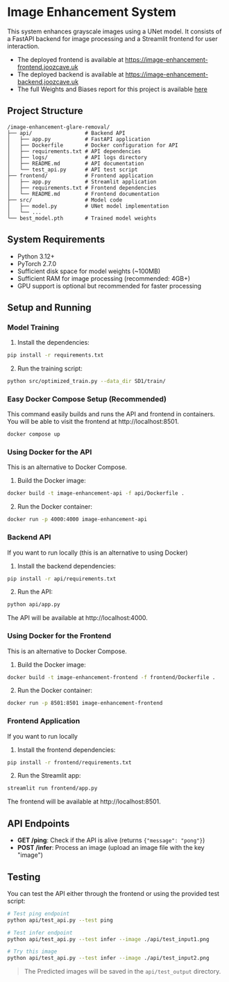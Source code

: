 # Image Enhancement System

This system enhances grayscale images using a UNet model. It consists of a FastAPI backend for image processing and a Streamlit frontend for user interaction.
- The deployed frontend is available at https://image-enhancement-frontend.joozcave.uk
- The deployed backend is available at https://image-enhancement-backend.joozcave.uk
- The full Weights and Biases report for this project is available [here](https://wandb.ai/jooz-cave/image-deglaring-sweep/reports/Image-De-glaring---VmlldzoxMjg0MTExMw?accessToken=npyx1xtj55rqrp8lqvzuauc3uur79os9udklwnustgslmelvqld3vqhlrn0amz61)

## Project Structure

```
/image-enhancement-glare-removal/
├── api/                 # Backend API
│   ├── app.py           # FastAPI application
│   ├── Dockerfile       # Docker configuration for API
│   ├── requirements.txt # API dependencies
│   ├── logs/            # API logs directory
│   ├── README.md        # API documentation
│   └── test_api.py      # API test script
├── frontend/            # Frontend application
│   ├── app.py           # Streamlit application
│   ├── requirements.txt # Frontend dependencies
│   └── README.md        # Frontend documentation
├── src/                 # Model code
│   ├── model.py         # UNet model implementation
│   └── ...
└── best_model.pth       # Trained model weights
```

## System Requirements

- Python 3.12+
- PyTorch 2.7.0
- Sufficient disk space for model weights (~100MB)
- Sufficient RAM for image processing (recommended: 4GB+)
- GPU support is optional but recommended for faster processing

## Setup and Running

### Model Training
1. Install the dependencies:

```bash
pip install -r requirements.txt
```

2. Run the training script:

```bash
python src/optimized_train.py --data_dir SD1/train/
```

### Easy Docker Compose Setup (Recommended)
This command easily builds and runs the API and frontend in containers. You will be able to visit the frontend at http://localhost:8501.
```bash
docker compose up
```

### Using Docker for the API
This is an alternative to Docker Compose.

1. Build the Docker image:

```bash
docker build -t image-enhancement-api -f api/Dockerfile .
```

2. Run the Docker container:

```bash
docker run -p 4000:4000 image-enhancement-api
```


### Backend API
If you want to run locally (this is an alternative to using Docker)

1. Install the backend dependencies:

```bash
pip install -r api/requirements.txt
```

2. Run the API:

```bash
python api/app.py
```

The API will be available at http://localhost:4000.

### Using Docker for the Frontend
This is an alternative to Docker Compose.

1. Build the Docker image:

```bash
docker build -t image-enhancement-frontend -f frontend/Dockerfile .
```

2. Run the Docker container:

```bash
docker run -p 8501:8501 image-enhancement-frontend
```


### Frontend Application
If you want to run locally

1. Install the frontend dependencies:

```bash
pip install -r frontend/requirements.txt
```

2. Run the Streamlit app:

```bash
streamlit run frontend/app.py
```

The frontend will be available at http://localhost:8501.



## API Endpoints

- **GET /ping**: Check if the API is alive (returns `{"message": "pong"}`)
- **POST /infer**: Process an image (upload an image file with the key "image")

## Testing

You can test the API either through the frontend or using the provided test script:

```bash
# Test ping endpoint
python api/test_api.py --test ping

# Test infer endpoint
python api/test_api.py --test infer --image ./api/test_input1.png

# Try this image
python api/test_api.py --test infer --image ./api/test_input2.png
```
> The Predicted images will be saved in the `api/test_output` directory.